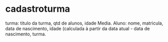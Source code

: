 # cadastroturma
turma:     titulo da turma, qtd de alunos, idade Media. Aluno:    nome, matricula, data de nascimento, idade (calculada à partir da data atual - data de nascimento, turma.
